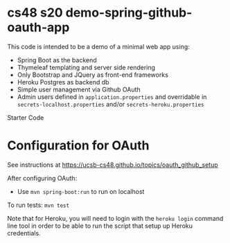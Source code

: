 # cs48 s20 demo-spring-github-oauth-app

This code is intended to be a demo of a minimal web app using:
* Spring Boot as the backend
* Thymeleaf templating and server side rendering
* Only Bootstrap and JQuery as front-end frameworks
* Heroku Postgres as backend db
* Simple user management via Github OAuth
* Admin users defined in `application.properties` and overridable in `secrets-localhost.properties`
  and/or `secrets-heroku.properties`

Starter Code

# Configuration for OAuth

See instructions at <https://ucsb-cs48.github.io/topics/oauth_github_setup>

After configuring OAuth:
* Use `mvn spring-boot:run` to run on localhost

To run tests: `mvn test`

Note that for Heroku, you will need to login with the `heroku login` command line tool
in order to be able to run the script that setup up Heroku credentials.



